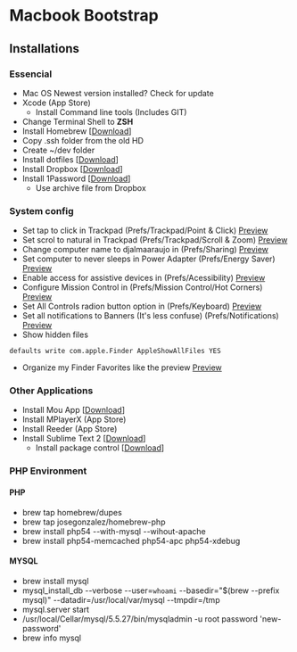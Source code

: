 # Macbook Bootstrap

## Installations

### Essencial
- Mac OS Newest version installed? Check for update
- Xcode (App Store)
  - Install Command line tools (Includes GIT)
- Change Terminal Shell to **ZSH**
- Install Homebrew [[Download](http://mxcl.github.io/homebrew/)]
- Copy .ssh folder from the old HD
- Create ~/dev folder
- Install dotfiles [[Download](https://github.com/djalmaaraujo/dotfiles)]
- Install Dropbox [[Download](http://dropbox.com/)]
- Install 1Password [[Download](https://agilebits.com/onepassword)]
	- Use archive file from Dropbox

### System config
- Set tap to click in Trackpad (Prefs/Trackpad/Point & Click) [Preview](http://cl.ly/image/3W1B0A1B2d0x)
- Set scrol to natural in Trackpad (Prefs/Trackpad/Scroll & Zoom) [Preview](http://cl.ly/image/2n3N1Q3x2c3N)
- Change computer name to djalmaaraujo in (Prefs/Sharing) [Preview](http://cl.ly/image/1d260L3n3o2F)
- Set computer to never sleeps in Power Adapter (Prefs/Energy Saver) [Preview](http://cl.ly/image/3s391f06031r)
- Enable access for assistive devices in (Prefs/Acessibility) [Preview](http://cl.ly/image/1x0C2i250n29)
- Configure Mission Control in (Prefs/Mission Control/Hot Corners) [Preview](http://cl.ly/image/0P1z2R1J2X2k)
- Set All Controls radion button option in (Prefs/Keyboard) [Preview](http://cl.ly/image/1u3H1C1E2U1k)
- Set all notifications to Banners (It's less confuse) (Prefs/Notifications) [Preview](http://cl.ly/image/2n3N1Q3x2c3N)
- Show hidden files
```
defaults write com.apple.Finder AppleShowAllFiles YES
```
- Organize my Finder Favorites like the preview [Preview](http://cl.ly/image/2V3s3I0i3O2n)

### Other Applications
- Install Mou App [[Download](http://mouapp.com/)]
- Install MPlayerX (App Store)
- Install Reeder (App Store)
- Install Sublime Text 2 [[Download](http://www.sublimetext.com/2)]
	- Install package control [[Download](http://wbond.net/sublime_packages/package_control)]

### PHP Environment
#### PHP
* brew tap homebrew/dupes
* brew tap josegonzalez/homebrew-php
* brew install php54 --with-mysql --wihout-apache
* brew install php54-memcached php54-apc php54-xdebug

#### MYSQL
* brew install mysql
* mysql_install_db --verbose --user=`whoami` --basedir="$(brew --prefix mysql)" --datadir=/usr/local/var/mysql --tmpdir=/tmp
* mysql.server start
* /usr/local/Cellar/mysql/5.5.27/bin/mysqladmin -u root password 'new-password'
* brew info mysql
